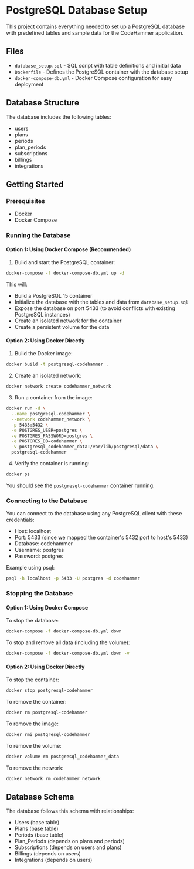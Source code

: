 # PostgreSQL Database Setup

This project contains everything needed to set up a PostgreSQL database with predefined tables and sample data for the CodeHammer application.

## Files

- `database_setup.sql` - SQL script with table definitions and initial data
- `Dockerfile` - Defines the PostgreSQL container with the database setup
- `docker-compose-db.yml` - Docker Compose configuration for easy deployment

## Database Structure

The database includes the following tables:

- users
- plans
- periods
- plan_periods
- subscriptions
- billings
- integrations

## Getting Started

### Prerequisites

- Docker
- Docker Compose

### Running the Database

#### Option 1: Using Docker Compose (Recommended)

1. Build and start the PostgreSQL container:

```bash
docker-compose -f docker-compose-db.yml up -d
```

This will:

- Build a PostgreSQL 15 container
- Initialize the database with the tables and data from `database_setup.sql`
- Expose the database on port 5433 (to avoid conflicts with existing PostgreSQL instances)
- Create an isolated network for the container
- Create a persistent volume for the data

#### Option 2: Using Docker Directly

1. Build the Docker image:

```bash
docker build -t postgresql-codehammer .
```

2. Create an isolated network:

```bash
docker network create codehammer_network
```

3. Run a container from the image:

```bash
docker run -d \
  --name postgresql-codehammer \
  --network codehammer_network \
  -p 5433:5432 \
  -e POSTGRES_USER=postgres \
  -e POSTGRES_PASSWORD=postgres \
  -e POSTGRES_DB=codehammer \
  -v postgresql_codehammer_data:/var/lib/postgresql/data \
  postgresql-codehammer
```

4. Verify the container is running:

```bash
docker ps
```

You should see the `postgresql-codehammer` container running.

### Connecting to the Database

You can connect to the database using any PostgreSQL client with these credentials:

- Host: localhost
- Port: 5433 (since we mapped the container's 5432 port to host's 5433)
- Database: codehammer
- Username: postgres
- Password: postgres

Example using psql:

```bash
psql -h localhost -p 5433 -U postgres -d codehammer
```

### Stopping the Database

#### Option 1: Using Docker Compose

To stop the database:

```bash
docker-compose -f docker-compose-db.yml down
```

To stop and remove all data (including the volume):

```bash
docker-compose -f docker-compose-db.yml down -v
```

#### Option 2: Using Docker Directly

To stop the container:

```bash
docker stop postgresql-codehammer
```

To remove the container:

```bash
docker rm postgresql-codehammer
```

To remove the image:

```bash
docker rmi postgresql-codehammer
```

To remove the volume:

```bash
docker volume rm postgresql_codehammer_data
```

To remove the network:

```bash
docker network rm codehammer_network
```

## Database Schema

The database follows this schema with relationships:

- Users (base table)
- Plans (base table)
- Periods (base table)
- Plan_Periods (depends on plans and periods)
- Subscriptions (depends on users and plans)
- Billings (depends on users)
- Integrations (depends on users)